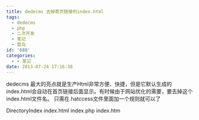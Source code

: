 ```yaml
---
title: dedecms 去掉首页链接的index.html
tags:
  - dedecms
  - php
  - 二次开发
  - 笔记
  - 菜鸟
id: '688'
categories:
  - - 笔记
date: 2013-07-24 17:16:38
---
```


dedecms 最大的亮点就是生产Html非常方便、快捷，但是它默认生成的index.html会自动在首页链接后面显示。有时候由于网站优化的需要，要去掉这个index.html文件名。 只需在.hatccess文件里面加一个规则就可以了

DirectoryIndex index.html index.php index.htm